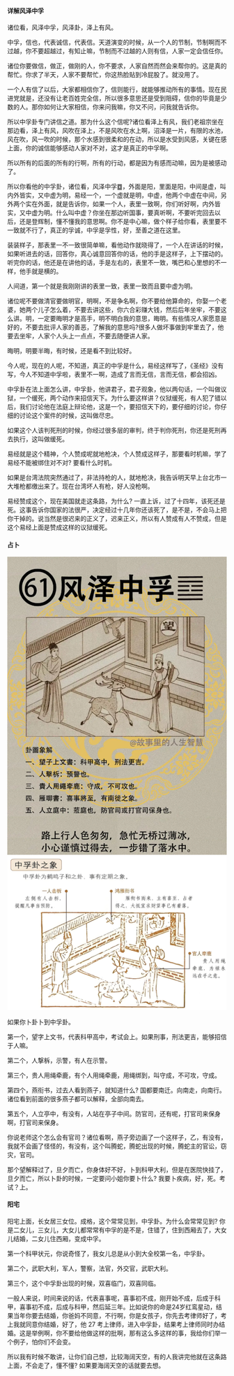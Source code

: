 #### 详解风泽中孚

诸位看，风泽中孚，风泽卦，泽上有风。

中孚，信也，代表诚信，代表信。天道演变的时候，从一个人的节制，节制啊而不过越，你不要超越过，有知止嘛，节制而不过越的人则有信，人家一定会信任你。

诸位你要做信，做正，做刚的人，你不要求，人家自然而然会来帮你的。这是真的帮忙。你求了半天，人家不要帮忙，你这热脸贴到冷屁股了。就没用了。

一个人有信了以后，大家都相信你了，信则能行，就能够推动所有的事情。现在民进党就是，还没有让老百姓完全信，所以很多意思还是受到阻碍，信你的毕竟是少数的人。那你如何让大家相信，你来问我嘛，你又不问，问我就告诉你。

所以中孚卦专门讲信之道。那为什么这个信呢?诸位看泽上有风，我们老祖宗坐在那边看，泽上有风，风吹在泽上，不是风吹在水上啊，沼泽是一片，有限的水池，风在吹，风一吹的时候，那个水感到很柔和的在动，所以是水受到风感，关键在感上面，你的诚信能够感动人家对不对，这才是真正的中孚啊。

所以所有的后面的所有的行啊，所有的行动，都是因为有感而动嘛，因为是被感动了。

所以你看他的中孚卦，诸位看，风泽中孚䷼，外面是阳，里面是阳，中间是虚，叫内外皆实，又中虚为明，易经一个，一个虚就是明，中虚，他两个中虚在中间，另外两个实在外面，就是告诉你，如果一个人，表里一致啊，你们听好啊，内外皆实，又中虚为明。什么叫中虚？你坐在那边听国事，要真听啊，不要听完回去以后，还是登辉制，懂不懂我的意思啊。你不是中心嘛，做个样子给你看，表里要不一致就不行了，真正的孚诚，中孚是孚性，好，至善之道在这里。

装装样子，那表里一不一致很简单嘛，看他动作就晓得了，一个人在讲话的时候，如果听进去的话，回答你，真心诚意回答你的话，他的手是这样子，上下摆动的。听完你的话，他还是在讲他的话，手是左右的，表里不一致，嘴巴和心里想的不一样，他手就是横的。

人间道，第一个就是我刚刚讲的表里一致，表里一致而且要中虚为明。

诸位呢不要做清官要做明官，明啊，不是争名啊，你不要给他算命的，你娶一个老婆，她两个儿子怎么着，不要去讲这些，你六合彩赚大钱，然后后年坐牢，不要这么讲。明，一定要晦明才是高手，明不明白我的意思，晦明。有些情况人家愿意是好的，不要去批评人家的善恶，了解我的意思吗?很多人做坏事做到牢里去了，他要去坐牢，人家个人头上一点点，不要去随便讲人家。

晦明，明要半晦，有时候，还是看不到比较好。

今人呢，现在的人呢，不知道，真正的中孚是什么，易经这样写了，《圣经》没有写，今人不知道中孚啦，表里不一啊，造成了言而无信，言而无信，都会招凶。

中孚卦在法上面怎么讲，中孚卦，他讲君子，君子观象，他以两句话，一个叫做议狱，一个缓死，两个动作来招信天下。为什么要这样讲？仪狱缓死，有人犯了错以后，我们讨论他在法庭上辩论他，这是一个，要招信天下的，要仔细的讨论，你仔细的讨论这个案件的时候，这叫做尽忠。

如果这个人该判死刑的时候，你经过很多层的审判，终于判你死刑，你还是死刑再去执行，这叫做缓死。

易经就是这个精神，个人赞成呢就地枪决，个人赞成这样子，那要看时机嘛，学了易经不能被绑住对不对? 要看什么时机。

如果是台湾法院突然通过了，非法持枪的人，就地枪决，我告诉明天早上台北市一大堆枪都缴出来了。现在台湾坏人有枪，好人没枪啊。

易经赞成这个，现在美国就走这条路，为什么? 一直上诉，过了十四年，该死还是死。这事告诉你国家的法很严，决定经过十几年你还该死了，是不是，不会马上把你干掉的。说当然是很迟来的正义了，迟来正义，所以有人赞成有人不赞成，但是这个易经上面是赞成这样的议狱缓死。

#### 占卜

![图片](../img/风泽中孚.jpg)
![图片](../img/风泽中孚2.png)

如果你卜卦卜到中孚卦。

第一个，望字上文书，代表科甲高中，考试会上。如果刑事，刑法更吉，能够招信于人嘛。

第二个，人撃柝，示警，有人在示警。

第三个，贵人用绳牵鹿，有个人用绳牵鹿，用绳绑到，叫守成，不可攻，守成。

第四个，燕衔书，过去人看到燕子，就知道什么? 国都要南迁。向南走，向南行。诸位看到前面的很多燕子都可以解释，全部向南去。

第五个，人立亭中，有没有，人站在亭子中间。防官司，还有呢，打官司来保身啊，打官司来保身。

你说老师这个怎么会有官司？诸位看啊，燕子旁边画了一个这样子，乙，有没有，我就不会画了怪怪的，有没有，这个叫腾蛇，腾蛇出现的时候，腾蛇主的官讼，窃灾，官司。

那个望解释过了，旦夕而亡，你身体好不好，卜到科甲大利，但是在医院快挂了，旦夕而亡，所以卜卦的时候，一定要问小姐你要卜什么? 我要卜疾病，好，死。考试？上。

#### 阳宅

阳宅上面，长女居三女位。成格，这个常常见到，中孚卦。为什么会常常见到? 你是二女儿，三女儿，大女儿都常常有中孚的是不是，住错了，住到西厢去了，大女儿结婚，二女儿住西厢，变成中孚。

第一个科甲状元，你说奇怪了，我女儿总是从小到大全校第一名，中孚卦。

第二个，武职大利，军人，警察，法官，外交官，武职大利。 

第三个，这个中孚卦出现的时候，双喜临门，双喜同临。

一般人来说，时间来说的话，代表喜事呢，喜事初不成，刚开始不成，后成于科甲，喜事初不成，后成与科甲，然后延三年。比如说你的命是24岁红鸾星动，结果当年你要去结婚，你爸妈不同意，不行啊，你是女孩子，你先去考律师好了，考上我就同意你结婚，好了，他 27 考上律师，进入中孚卦，结果考上律师同时办结婚。这是举例啊，你不要给他做这样的批啊，那有这么多这样的事，我给你们举一个例子，怕你们不会变。

所以我有时候不敢讲，让你们自己想，比较海阔天空，有的人我讲完他就在这条路上面，不会走了，懂不懂? 如果要海阔天空的话就要去想。
